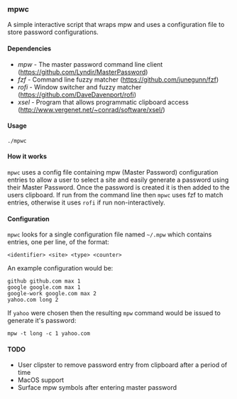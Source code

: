 ### mpwc

A simple interactive script that wraps mpw and uses a configuration file to store password configurations.

#### Dependencies

* *mpw* - The master password command line client (https://github.com/Lyndir/MasterPassword)
* *fzf* - Command line fuzzy matcher (https://github.com/junegunn/fzf)
* *rofi* - Window switcher and fuzzy matcher (https://github.com/DaveDavenport/rofi)
* *xsel* - Program that allows programmatic clipboard access (http://www.vergenet.net/~conrad/software/xsel/)

#### Usage

    ./mpwc

#### How it works

`mpwc` uses a config file containing mpw (Master Password) configuration entries to allow a user to select a site and easily generate a password using their Master Password. Once the password is created it is then added to the users clipboard. If run from the command line then `mpwc` uses fzf to match entries, otherwise it uses `rofi` if run non-interactively.

#### Configuration

`mpwc` looks for a single configuration file named `~/.mpw` which contains entries, one per line, of the format:

    <identifier> <site> <type> <counter>

An example configuration would be:

    github github.com max 1
    google google.com max 1
    google-work google.com max 2
    yahoo.com long 2

If `yahoo` were chosen then the resulting `mpw` command would be issued to generate it's password:

    mpw -t long -c 1 yahoo.com

#### TODO

* User clipster to remove password entry from clipboard after a period of time
* MacOS support
* Surface mpw symbols after entering master password
